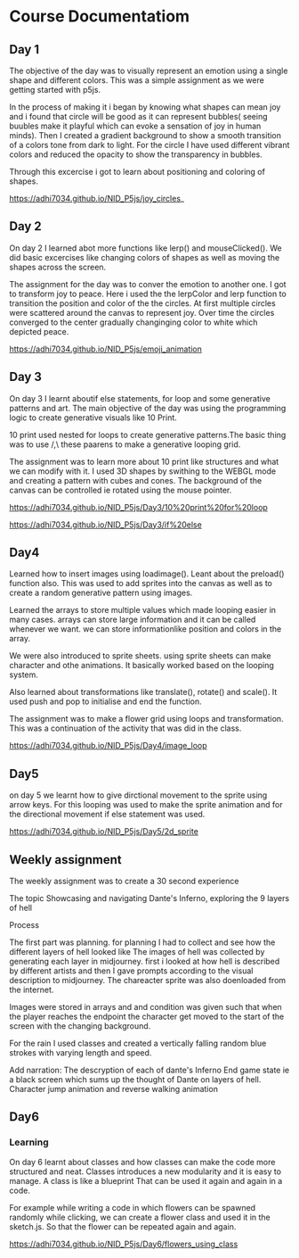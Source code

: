 # Course Documentatiom
## Day 1

The objective of the day was to visually represent an emotion using a single shape and different colors. This was a simple assignment as we were getting started with p5js.

In the process of making it i began by knowing what shapes can mean joy and i found that circle will be good as it can represent bubbles( seeing buubles make it playful which can evoke a sensation of joy in human minds).
Then I created a gradient background to show a smooth transition of a colors tone from dark to light. For the circle I have used different vibrant colors and reduced the opacity to show the transparency in bubbles.

Through this excercise i got to learn about positioning and coloring of shapes.

https://adhi7034.github.io/NID_P5js/joy_circles_

## Day 2

On day 2 I learned abot more functions like lerp() and mouseClicked(). We did basic excercises like changing colors of shapes as well as moving the shapes across the screen.

The assignment for the day was to conver the emotion to another one. I got to transform joy to peace. Here i used the the lerpColor and lerp function to transition the position and color of the the circles. At first multiple circles were scattered around the canvas to represent joy. Over time the circles converged to the center gradually changinging color to white which depicted peace.

https://adhi7034.github.io/NID_P5js/emoji_animation

## Day 3

On day 3 I learnt aboutif else statements, for loop and some generative patterns and art. The main objective of the day was using the programming logic to create generative visuals like 10 Print.

10 print used nested for loops to create generative patterns.The basic thing was to use /,\ these paarens to make a generative looping grid.

The assignment was to learn more about 10 print like structures and what we can modify with it. I used 3D shapes by swithing to the WEBGL mode and creating a pattern with cubes and cones. The background of the canvas can be controlled ie rotated using the mouse pointer.

https://adhi7034.github.io/NID_P5js/Day3/10%20print%20for%20loop

https://adhi7034.github.io/NID_P5js/Day3/if%20else

## Day4

Learned how to insert images using loadimage(). Leant about the preload() function also. This was used to add sprites into the canvas as well as to create a random generative pattern using images. 

Learned the arrays to store multiple values which made looping easier in many cases. arrays can store large information and it can be called whenever we want. we can store informationlike position and colors in the array.

We were also introduced to  sprite sheets. using sprite sheets can make character and othe animations. It basically worked based on the looping system. 

Also learned about transformations like translate(), rotate() and scale(). It used push and pop to initialise and end the function.

The assignment was to make a flower grid using loops and transformation. This was a continuation of the activity that was did in the class.

https://adhi7034.github.io/NID_P5js/Day4/image_loop


## Day5

on day 5 we learnt how to give dirctional movement to the sprite using arrow keys. For this looping was used to make the sprite animation and for the directional movement if else statement was used. 

https://adhi7034.github.io/NID_P5js/Day5/2d_sprite

## Weekly assignment 

The weekly assignment was to create a 30 second experience 

The topic
Showcasing and navigating Dante's Inferno, exploring the 9 layers of hell

Process

The first part was planning. for planning I had to collect and see how the different layers of hell looked like 
The images of hell was collected by generating each layer in midjourney. first i looked at how hell is described by different artists and then I gave prompts according to the visual description to midjourney. The chareacter sprite was also doenloaded from the internet.

Images were stored in arrays and and condition was given such that when the player reaches the endpoint the character get moved to the start of the screen with the changing background.

For the rain I used classes and created a vertically falling random blue strokes with varying length and speed.

Add narration: The descryption of each of dante's Inferno
End game state ie a black screen which sums up the thought of Dante on layers of hell.
Character jump animation and reverse walking animation

## Day6

### Learning

On day 6 learnt about classes and how classes can make the code more structured and neat. Classes introduces a new modularity and it is easy to manage. A class is like a blueprint That can be used it again and again in  a code.

For example while writing a code in which flowers can be spawned randomly while clicking, we can create a flower class and used it in the sketch.js. So that the flower can be repeated again and again.

https://adhi7034.github.io/NID_P5js/Day6/flowers_using_class

